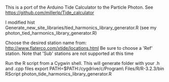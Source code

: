 This is a port of the Arduino Tide Calculator to the Particle Photon.
See https://github.com/millerlp/Tide_calculator

I modified hist Generate_new_site_libraries/tied_harmonics_library_generator.R (see my photon_tied_harmonics_library_generator.R)

Choose the desired station name from: http://www.flaterco.com/xtide/locations.html
Be sure to choose a 'Ref' station. Note that 'Sub' stations are not supported at this time

Run the R script from a Cygwin shell. This will generate folder with your .h and .cpp files
     export PATH=$PATH:/cygdrive/c/Program\ Files/R/R-3.2.3/bin
     RScript photon_tide_harmonics_library_generator.R

